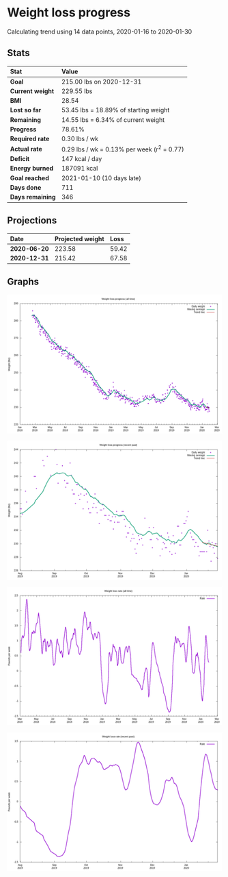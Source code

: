 # Weight loss progress

Calculating trend using 14 data points, 2020-01-16 to 2020-01-30

## Stats

Stat|Value
:-|:-
**Goal**|215.00 lbs on 2020-12-31
**Current weight**|229.55 lbs
**BMI**|28.54
**Lost so far**|53.45 lbs = 18.89% of starting weight
**Remaining**|14.55 lbs =  6.34% of current  weight
**Progress**|78.61%
**Required rate**|0.30 lbs / wk
**Actual rate**|0.29 lbs / wk = 0.13% per week  (r<sup>2</sup> = 0.77)
**Deficit**|147 kcal / day
**Energy burned**|187091 kcal
**Goal reached**|2021-01-10 (10 days late)
**Days done**|711
**Days remaining**|346

## Projections

Date|Projected weight|Loss
:-|:-|:-
**2020-06-20**|223.58|59.42
**2020-12-31**|215.42|67.58

## Graphs

![](weight-graph-alltime.png)

![](weight-graph-recent.png)

![](rate-graph-alltime.png)

![](rate-graph-recent.png)
